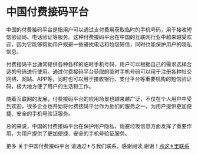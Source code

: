 # 中国付费接码平台

中国的付费接码平台是指用户可以通过支付费用获取临时的手机号码，用于接收短信验证码、电话验证等服务。这种付费接码平台在中国的互联网行业中越来越受欢迎，因为它能够帮助用户规避一些骚扰电话和垃圾短信，同时也能保护用户的隐私信息。

付费接码平台通常提供各种各样的临时手机号码，用户可以根据自己的需求选择合适的号码进行使用。通过付费接码平台获取的临时手机号码可以用于注册各种社交网络、网站、APP等，同时也可以用于接收银行、支付平台等重要机构的短信验证码，极大地方便了用户的生活和工作。

随着互联网的发展，付费接码平台的应用场景也越来越广泛，不仅在个人用户中受到欢迎，很多企业也开始将付费接码平台作为他们的服务之一，为用户提供更加便捷、安全的手机号验证服务。

总的来说，中国的付费接码平台在保护用户隐私、规避垃圾信息方面发挥了重要作用，为用户提供了更加便捷、安全的手机号验证服务。

更多 关于中国付费接码平台 请通过✈与我们联系，感谢阅读,谢谢！[点这✈里联系](https://gg.k02.cc)